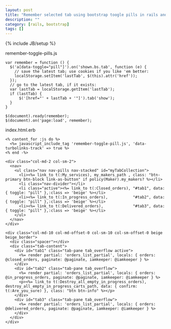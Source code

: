 ```yaml
---
layout: post
title: "Remember selected tab using bootstrap toogle pills in rails and localstorage"
description: ""
category: [rails, bootstrap]
tags: []
---
```

{% include JB/setup %}


remember-toggle-pills.js

    var remember = function () {
      $('a[data-toggle="pill"]').on('shown.bs.tab', function (e) {
        // save the latest tab; use cookies if you like 'em better:
        localStorage.setItem('lastTab', $(this).attr('href'));
      });
      // go to the latest tab, if it exists:
      var lastTab = localStorage.getItem('lastTab');
      if (lastTab) {
          $('[href="' + lastTab + '"]').tab('show');
      }
    }

    $(document).ready(remember);
    $(document).on('page:load', remember);

index.html.erb

    <% content_for :js do %>
      <%= javascript_include_tag 'remember-toggle-pill.js', 'data-turbolinks-track' => true %>
    <% end -%>

    <div class="col-md-2 col-sm-2">
      <nav>
        <ul class="nav nav-pills nav-stacked" id="myTabCollection">
          <li><%= link_to t(:My_services), my_makers_path , class: "btn-primary btn-block link-as-button" if policy(Maker).my_makers? %></li>
          <li class="nav-divider"></li>
          <li class="active"><%= link_to t(:Closed_orders), "#tab1", data: { toggle: "pill" },:class => 'beige' %></li>
          <li><%= link_to t(:In_progress_orders),           "#tab2", data: { toggle: "pill" },:class => 'beige' %></li>
          <li><%= link_to t(:Delivered_orders),             "#tab3", data: { toggle: "pill" },:class => 'beige' %></li>
        </ul>
      </nav>
    </div>

    <div class="col-md-10 col-md-offset-0 col-sm-10 col-sm-offset-0 beige beige_border">
      <div class="spacer"></div>
      <div class="tab-content">
        <div id="tab1" class="tab-pane tab_overflow active">
          <%= render partial: 'orders_list_partial', locals: { orders: @closed_orders, paginate: @paginate, iamkeeper: @iamkeeper } %>
        </div>
        <div id="tab2" class="tab-pane tab_overflow">
          <%= render partial: 'orders_list_partial', locals: { orders: @in_progress_orders, paginate: @paginate, iamkeeper: @iamkeeper } %>
          <p><%= link_to t(:Destroy_all_empty_in_progress_orders), destroy_all_empty_in_progress_carts_path, data: { confirm: t(:Are_you_sure) }, class: "btn btn-info" %></p>
        </div>
        <div id="tab3" class="tab-pane tab_overflow">
          <%= render partial: 'orders_list_partial', locals: { orders: @delivered_orders, paginate: @paginate, iamkeeper: @iamkeeper } %>
        </div>
      </div>
    </div>




